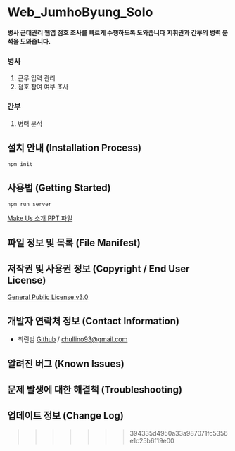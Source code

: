 # Web_JumhoByung_Solo

**병사 근태관리 웹앱**
**점호 조사를 빠르게 수행하도록 도와줍니다**
**지휘관과 간부의 병력 분석을 도와줍니다.**

### 병사
1. 근무 입력 관리
2. 점호 참여 여부 조사

### 간부
1. 병력 분석

## 설치 안내 (Installation Process)

```
npm init
```

## 사용법 (Getting Started)

```
npm run server
```

[Make Us 소개 PPT 파일](dd)

## 파일 정보 및 목록 (File Manifest)


## 저작권 및 사용권 정보 (Copyright / End User License)

[General Public License v3.0](https://www.gnu.org/licenses/gpl-3.0.en.html)

## 개발자 연락처 정보 (Contact Information)

* 최린범 [Github](https://github.com/chullino) / chullino93@gmail.com

## 알려진 버그 (Known Issues)


## 문제 발생에 대한 해결책 (Troubleshooting)


## 업데이트 정보 (Change Log)
>>>>>>> 394335d4950a33a987071fc5356e1c25b6f19e00
